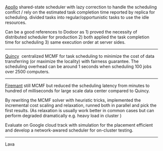 
[Apollo](https://www.usenix.org/system/files/conference/osdi14/osdi14-paper-boutin_0.pdf) 
shared-state scheduler with lazy correction to handle the scheduling conflict / rely on the estimated task completion time reported by replica for scheduling. divided tasks into regular/opportunistic tasks to use the idle resources. 

Can be a good references to Dodoor as 1) proved the necessity of distributed scheduler for production 2) both applied the task completion time for scheduling 3) same execution order at server sides.

-----------------------------------------------------

[Quincy](https://dl.acm.org/doi/10.1145/1629575.1629601) 
centralized MCMF for task scheduling to minimize the cost of data transferring (or maximize the locality) with fairness guarantee. The scheduling overhead can be around 1 seconds when scheduling 100 jobs over 2500 computers. 

-----------------------------------------------------
[Firemant](https://www.usenix.org/conference/osdi16/technical-sessions/presentation/gog)
still MCMF but reduced the scheduling latency from minutes to hundred of milliseconds for large scale data center compared to Quincy.  
  
By rewriting the MCMF solver with heuristic tricks, implemented the incremental cost scaling and relaxation, runned both in parallel and pick the first results. (As relaxation is usually work better in common cases but can perform degraded dramatically e.g. heavy load in cluster )
  
Evaluate on Google cloud track with simulation for the placement efficient and develop a network-awared scheduler for on-cluster testing.

---
Lava
